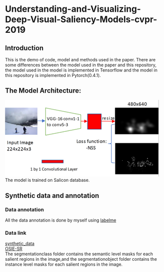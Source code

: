 # Understanding-and-Visualizing-Deep-Visual-Saliency-Models-cvpr-2019
## Introduction
This is the demo of code, model and methods used in the paper.
There are some differences between the model used in the paper and this repository, the model used in the model is implemented in Tensorflow and the model in this repository is implemented in Pytorch(0.4.1).
## The Model Architecture:
![picture](archi.png)
The model is trained on Salicon database.
## Synthetic data and annotation
### Data annotation
All the data annotation is done by myself using [labelme](https://github.com/wkentaro/labelme)
### Data link
[synthetic_data](https://drive.google.com/drive/folders/1wrdG1O5WgGl_ReoX5VGLKtroCuvzx2tv?usp=sharing)  
[OSIE-SR](https://drive.google.com/open?id=15iWBfNwktSq6KsNtAU1KRn0N3kVSOWHh)  
The segmentationclass folder contains the semantic level masks for each salient regions in the image,and the segmentationobject folder contains the instance level masks for each salient regions in the image.
